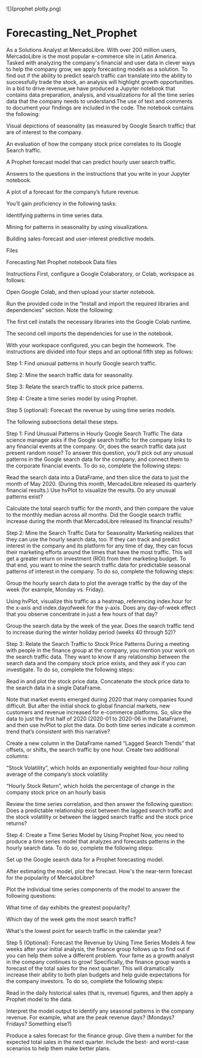 ![](prophet plotly.png)
# Forecasting_Net_Prophet
As a Solutions Analyst at MercadoLibre. With over 200 million users, MercadoLibre is the most popular e-commerce site in Latin America. Tasked with analyzing the company's financial and user data in clever ways to help the company grow, we apply forecasting models as a solution. To find out if the ability to predict search traffic can translate into the ability to successfully trade the stock, an analysis will highlight growth opportunities.
In a bid to drive revenue,we have produced a Jupyter notebook that contains data preparation, analysis, and visualizations for all the time series data that the company needs to understand.The use of text and comments to document your findings are included in the code. The notebook contains the following:


Visual depictions of seasonality (as measured by Google Search traffic) that are of interest to the company.


An evaluation of how the company stock price correlates to its Google Search traffic.


A Prophet forecast model that can predict hourly user search traffic.


Answers to the questions in the instructions that you write in your Jupyter notebook.


A plot of a forecast for the company’s future revenue.


You’ll gain proficiency in the following tasks:


Identifying patterns in time series data.


Mining for patterns in seasonality by using visualizations.


Building sales-forecast and user-interest predictive models.




Files

Forecasting Net Prophet notebook
Data files


Instructions
First, configure a Google Colaboratory, or Colab, workspace as follows:


Open Google Colab, and then upload your starter notebook.


Run the provided code in the “Install and import the required libraries and dependencies” section. Note the following:


The first cell installs the necessary libraries into the Google Colab runtime.


The second cell imports the dependencies for use in the notebook.




With your workspace configured, you can begin the homework. The instructions are divided into four steps and an optional fifth step as follows:


Step 1: Find unusual patterns in hourly Google search traffic.


Step 2: Mine the search traffic data for seasonality.


Step 3: Relate the search traffic to stock price patterns.


Step 4: Create a time series model by using Prophet.


Step 5 (optional): Forecast the revenue by using time series models.


The following subsections detail these steps.

Step 1: Find Unusual Patterns in Hourly Google Search Traffic
The data science manager asks if the Google search traffic for the company links to any financial events at the company. Or, does the search traffic data just present random noise? To answer this question, you’ll pick out any unusual patterns in the Google search data for the company, and connect them to the corporate financial events.
To do so, complete the following steps:


Read the search data into a DataFrame, and then slice the data to just the month of May 2020. (During this month, MercadoLibre released its quarterly financial results.) Use hvPlot to visualize the results. Do any unusual patterns exist?


Calculate the total search traffic for the month, and then compare the value to the monthly median across all months. Did the Google search traffic increase during the month that MercadoLibre released its financial results?



Step 2: Mine the Search Traffic Data for Seasonality
Marketing realizes that they can use the hourly search data, too. If they can track and predict interest in the company and its platform for any time of day, they can focus their marketing efforts around the times that have the most traffic. This will get a greater return on investment (ROI) from their marketing budget.
To that end, you want to mine the search traffic data for predictable seasonal patterns of interest in the company. To do so, complete the following steps:


Group the hourly search data to plot the average traffic by the day of the week (for example, Monday vs. Friday).


Using hvPlot, visualize this traffic as a heatmap, referencing index.hour for the x-axis and index.dayofweek for the y-axis. Does any day-of-week effect that you observe concentrate in just a few hours of that day?


Group the search data by the week of the year. Does the search traffic tend to increase during the winter holiday period (weeks 40 through 52)?



Step 3: Relate the Search Traffic to Stock Price Patterns
During a meeting with people in the finance group at the company, you mention your work on the search traffic data. They want to know if any relationship between the search data and the company stock price exists, and they ask if you can investigate.
To do so, complete the following steps:


Read in and plot the stock price data. Concatenate the stock price data to the search data in a single DataFrame.


Note that market events emerged during 2020 that many companies found difficult. But after the initial shock to global financial markets, new customers and revenue increased for e-commerce platforms. So, slice the data to just the first half of 2020 (2020-01 to 2020-06 in the DataFrame), and then use hvPlot to plot the data. Do both time series indicate a common trend that’s consistent with this narrative?


Create a new column in the DataFrame named “Lagged Search Trends” that offsets, or shifts, the search traffic by one hour. Create two additional columns:


“Stock Volatility”, which holds an exponentially weighted four-hour rolling average of the company’s stock volatility


“Hourly Stock Return”, which holds the percentage of change in the company stock price on an hourly basis




Review the time series correlation, and then answer the following question: Does a predictable relationship exist between the lagged search traffic and the stock volatility or between the lagged search traffic and the stock price returns?



Step 4: Create a Time Series Model by Using Prophet
Now, you need to produce a time series model that analyzes and forecasts patterns in the hourly search data. To do so, complete the following steps:


Set up the Google search data for a Prophet forecasting model.


After estimating the model, plot the forecast. How's the near-term forecast for the popularity of MercadoLibre?


Plot the individual time series components of the model to answer the following questions:


What time of day exhibits the greatest popularity?


Which day of the week gets the most search traffic?


What's the lowest point for search traffic in the calendar year?





Step 5 (Optional): Forecast the Revenue by Using Time Series Models
A few weeks after your initial analysis, the finance group follows up to find out if you can help them solve a different problem. Your fame as a growth analyst in the company continues to grow!
Specifically, the finance group wants a forecast of the total sales for the next quarter. This will dramatically increase their ability to both plan budgets and help guide expectations for the company investors.
To do so, complete the following steps:


Read in the daily historical sales (that is, revenue) figures, and then apply a Prophet model to the data.


Interpret the model output to identify any seasonal patterns in the company revenue. For example, what are the peak revenue days? (Mondays? Fridays? Something else?)


Produce a sales forecast for the finance group. Give them a number for the expected total sales in the next quarter. Include the best- and worst-case scenarios to help them make better plans.

